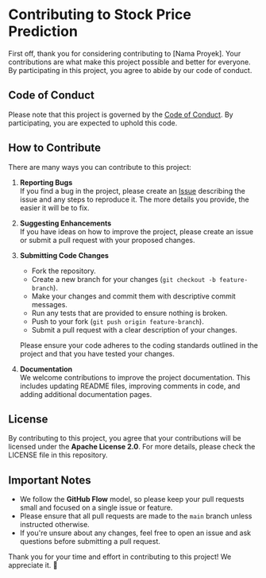 # Contributing to Stock Price Prediction

First off, thank you for considering contributing to [Nama Proyek]. Your contributions are what make this project possible and better for everyone. By participating in this project, you agree to abide by our code of conduct.

## Code of Conduct

Please note that this project is governed by the [Code of Conduct](CODE_OF_CONDUCT.md). By participating, you are expected to uphold this code.

## How to Contribute

There are many ways you can contribute to this project:

1. **Reporting Bugs**  
   If you find a bug in the project, please create an [Issue](https://github.com/cyclocerine/Stock-Price-Prediction/issues) describing the issue and any steps to reproduce it. The more details you provide, the easier it will be to fix.

2. **Suggesting Enhancements**  
   If you have ideas on how to improve the project, please create an issue or submit a pull request with your proposed changes.

3. **Submitting Code Changes**  
   - Fork the repository.
   - Create a new branch for your changes (`git checkout -b feature-branch`).
   - Make your changes and commit them with descriptive commit messages.
   - Run any tests that are provided to ensure nothing is broken.
   - Push to your fork (`git push origin feature-branch`).
   - Submit a pull request with a clear description of your changes.

   Please ensure your code adheres to the coding standards outlined in the project and that you have tested your changes.

4. **Documentation**  
   We welcome contributions to improve the project documentation. This includes updating README files, improving comments in code, and adding additional documentation pages.

## License

By contributing to this project, you agree that your contributions will be licensed under the **Apache License 2.0**. For more details, please check the LICENSE file in this repository.

## Important Notes

- We follow the **GitHub Flow** model, so please keep your pull requests small and focused on a single issue or feature.
- Please ensure that all pull requests are made to the `main` branch unless instructed otherwise.
- If you're unsure about any changes, feel free to open an issue and ask questions before submitting a pull request.

Thank you for your time and effort in contributing to this project! We appreciate it. 🎉
